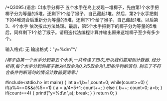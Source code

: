 /*Q3095.(语言: C)水手分椰子
五个水手在岛上发现一堆椰子，先由第1个水手把椰子分为等量的5堆，还剩下1个给了猴子，自己藏起1堆。然后，第2个水手把剩下的4堆混合后重新分为等量的5堆，还剩下1个给了猴子，自己藏起1堆。以后第3、4个水手
依次按此方法处理。最后，第5个水手把剩下的椰子分为等量的5堆后，同样剩下1个给了猴子。请用迭代法编程计算并输出原来这堆椰子至少有多少个。

输入格式:  无
输出格式："y=%d\n"*/

/*椰子由第一个水手分到第五个水手,一共传递了四次,所以我们要用到计数器.
经分析得,每个水手分到的椰子数对4取余为0,对5取余为1,即条件判断语句.
别忘了不符合条件判断语句的情况计数器要清零.*/

#include<stdio.h>
int main()
{
	int a=1,b=1,count=0;
	while(count>=0)
	{
		if(a%4==0&&a%5==1)
		{
			a = a/4*5+1;
			count++;
		}
		else
		{
			b++;
			count=0;
			a=b;
		}
		if(count==4)
		{
     printf("y=%d\n",a);
		 break;
		}
	}
	return 0;
}
